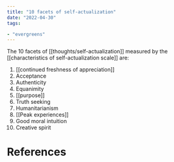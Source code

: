 ```yaml
---
title: "10 facets of self-actualization"
date: "2022-04-30"
tags:

- "evergreens"
---
```


The 10 facets of [[thoughts/self-actualization]] measured by the [[characteristics of self-actualization scale]] are:

1. [[continued freshness of appreciation]]
2. Acceptance
3. Authenticity
4. Equanimity
5. [[purpose]]
6. Truth seeking
7. Humanitarianism
8. [[Peak experiences]]
9. Good moral intuition
10. Creative spirit

# References

